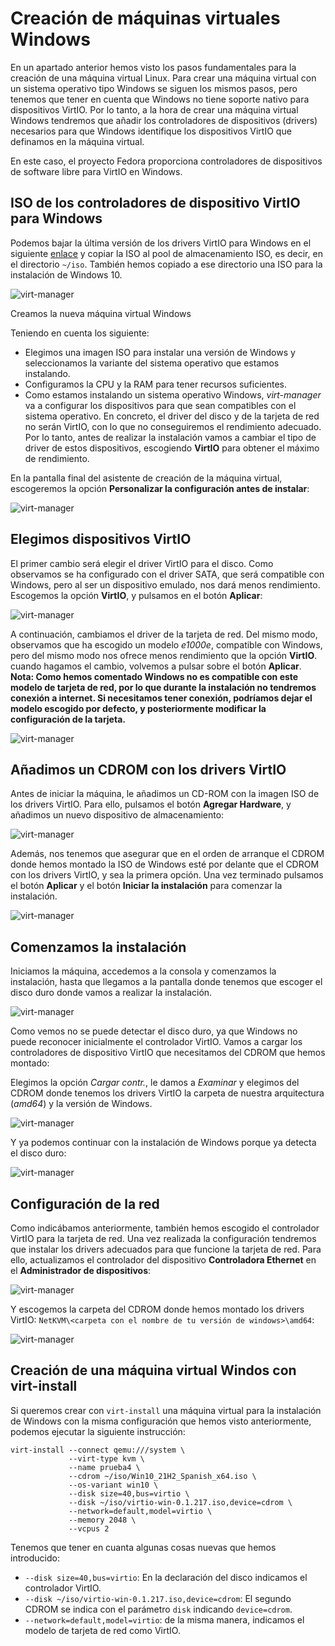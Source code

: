 # Creación de máquinas virtuales Windows

En un apartado anterior hemos visto los pasos fundamentales para la creación de una máquina virtual Linux. Para crear una máquina virtual con un sistema operativo tipo Windows se siguen los mismos pasos, pero tenemos que tener en cuenta que Windows no tiene soporte nativo para dispositivos VirtIO. Por lo tanto, a la hora de crear una máquina virtual Windows tendremos que añadir los controladores de dispositivos (drivers) necesarios para que Windows identifique los dispositivos VirtIO que definamos en la máquina virtual.

En este caso, el proyecto Fedora proporciona controladores de dispositivos de software libre para VirtIO en Windows.

## ISO de los controladores de dispositivo VirtIO para Windows

Podemos bajar la última versión de los drivers VirtIO para Windows en el siguiente [enlace](https://fedorapeople.org/groups/virt/virtio-win/direct-downloads/stable-virtio/virtio-win.iso) y copiar la ISO al pool de almacenamiento ISO, es decir, en el directorio `~/iso`. También hemos copiado a ese directorio una ISO para la instalación de Windows 10.

![virt-manager](img/virt-manager15.png)

Creamos la nueva máquina virtual Windows

Teniendo en cuenta los siguiente:

* Elegimos una imagen ISO para instalar una versión de Windows y seleccionamos la variante del sistema operativo que estamos instalando.
* Configuramos la CPU y la RAM para tener recursos suficientes.
* Como estamos instalando un sistema operativo Windows, *virt-manager* va a configurar los dispositivos para que sean compatibles con el sistema operativo. En concreto, el driver del disco y de la tarjeta de red no serán VirtIO, con lo que no conseguiremos el rendimiento adecuado. Por lo tanto, antes de realizar la instalación vamos a cambiar el tipo de driver de estos dispositivos, escogiendo **VirtIO** para obtener el máximo de rendimiento. 

En la pantalla final del asistente de creación de la máquina virtual, escogeremos la opción **Personalizar la configuración antes de instalar**:

![virt-manager](img/virt-manager16.png)

## Elegimos dispositivos VirtIO

El primer cambio será elegir el driver VirtIO para el disco. Como observamos se ha configurado con el driver SATA, que será compatible con Windows, pero al ser un dispositivo emulado, nos dará menos rendimiento. Escogemos la opción **VirtIO**, y pulsamos en el botón **Aplicar**:

![virt-manager](img/virt-manager17.png)

A continuación, cambiamos el driver de la tarjeta de red. Del mismo modo, observamos que ha escogido un modelo *e1000e*, compatible con Windows, pero del mismo modo nos ofrece menos rendimiento que la opción **VirtIO**. cuando hagamos el cambio, volvemos a pulsar sobre el botón **Aplicar**. **Nota: Como hemos comentado Windows no es compatible con este modelo de tarjeta de red, por lo que durante la instalación no tendremos conexión a internet. Si necesitamos tener conexión, podríamos dejar el modelo escogido por defecto, y posteriormente modificar la configuración de la tarjeta.**

![virt-manager](img/virt-manager18.png)

## Añadimos un CDROM con los drivers VirtIO

Antes de iniciar la máquina, le añadimos un CD-ROM con la imagen ISO de los drivers VirtIO. Para ello, pulsamos el botón **Agregar Hardware**, y añadimos un nuevo dispositivo de almacenamiento:

![virt-manager](img/virt-manager19.png)

Además, nos tenemos que asegurar que en el orden de arranque el CDROM donde hemos montado la ISO de Windows esté por delante que el CDROM con los drivers VirtIO, y sea la primera opción. Una vez terminado pulsamos el botón **Aplicar** y el botón **Iniciar la instalación** para comenzar la instalación.

![virt-manager](img/virt-manager20.png)

## Comenzamos la instalación

Iniciamos la máquina, accedemos a la consola y comenzamos la instalación, hasta que llegamos a la pantalla donde tenemos que escoger el disco duro donde vamos a realizar la instalación.

![virt-manager](img/virt-manager21.png)

Como vemos no se puede detectar el disco duro, ya que Windows no puede reconocer inicialmente el controlador VirtIO. Vamos a cargar los controladores de dispositivo VirtIO que necesitamos del CDROM que hemos montado:

Elegimos la opción *Cargar contr.*, le damos a *Examinar* y elegimos del CDROM donde tenemos los drivers VirtIO la carpeta de nuestra arquitectura (*amd64*) y la versión de Windows.

![virt-manager](img/virt-manager22.png)

Y ya podemos continuar con la instalación de Windows porque ya detecta el disco duro:

![virt-manager](img/virt-manager23.png)

## Configuración de la red

Como indicábamos anteriormente, también hemos escogido el controlador VirtIO para la tarjeta de red. Una vez realizada la configuración tendremos que instalar los drivers adecuados para que funcione la tarjeta de red. Para ello, actualizamos el controlador del dispositivo **Controladora Ethernet** en el **Administrador de dispositivos**:

![virt-manager](img/virt-manager24.png)

Y escogemos la carpeta del CDROM donde hemos montado los drivers VirtIO: `NetKVM\<carpeta con el nombre de tu versión de windows>\amd64`:

![virt-manager](img/virt-manager25.png)

## Creación de una máquina virtual Windos con virt-install

Si queremos crear con `virt-install` una máquina virtual para la instalación de Windows con la misma configuración que hemos visto anteriormente, podemos ejecutar la siguiente instrucción:

```
virt-install --connect qemu:///system \
			 --virt-type kvm \
			 --name prueba4 \
			 --cdrom ~/iso/Win10_21H2_Spanish_x64.iso \
			 --os-variant win10 \
			 --disk size=40,bus=virtio \
			 --disk ~/iso/virtio-win-0.1.217.iso,device=cdrom \
			 --network=default,model=virtio \
			 --memory 2048 \
			 --vcpus 2
```

Tenemos que tener en cuanta algunas cosas nuevas que hemos introducido:

* `--disk size=40,bus=virtio`: En la declaración del disco indicamos el controlador VirtIO.
* `--disk ~/iso/virtio-win-0.1.217.iso,device=cdrom`: El segundo CDROM se indica con el parámetro `disk` indicando `device=cdrom`.
* `--network=default,model=virtio`: de la misma manera, indicamos el modelo de tarjeta de red como VirtIO.
